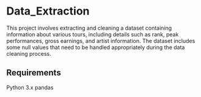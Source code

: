 # Data_Extraction
This project involves extracting and cleaning a dataset containing information about various tours, including details such as rank, peak performances, gross earnings, and artist information. The dataset includes some null values that need to be handled appropriately during the data cleaning process.

## Requirements
Python 3.x
pandas
